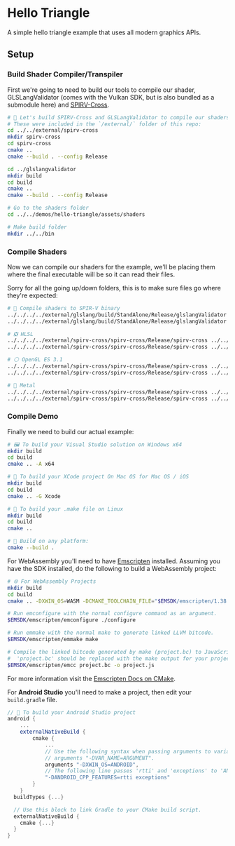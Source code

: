 # Hello Triangle

A simple hello triangle example that uses all modern graphics APIs.

## Setup

### Build Shader Compiler/Transpiler

First we're going to need to build our tools to compile our shader, GLSLangValidator (comes with the Vulkan SDK, but is also bundled as a submodule here) and [SPIRV-Cross](https://github.com/KhronosGroup/SPIRV-Cross).

```bash
# 🔨 Let's build SPIRV-Cross and GLSLangValidator to compile our shaders
# These were included in the `/external/` folder of this repo:
cd ../../external/spirv-cross
mkdir spirv-cross
cd spirv-cross
cmake ..
cmake --build . --config Release

cd ../glslangvalidator
mkdir build
cd build
cmake ..
cmake --build . --config Release

# Go to the shaders folder
cd ../../demos/hello-triangle/assets/shaders

# Make build folder
mkdir ../../bin
```

### Compile Shaders

Now we can compile our shaders for the example, we'll be placing them where the final executable will be so it can read their files.

Sorry for all the going up/down folders, this is to make sure files go where they're expected:

```bash
# 🌋 Compile shaders to SPIR-V binary
../../../../external/glslang/build/StandAlone/Release/glslangValidator -V triangle.vert -o ../../build/bin/triangle.vert.spv
../../../../external/glslang/build/StandAlone/Release/glslangValidator -V triangle.frag -o ../../build/bin/triangle.frag.spv

# ❎ HLSL
../../../../external/spirv-cross/spirv-cross/Release/spirv-cross ../../build/bin/triangle.vert.spv --hlsl --output ../../build/bin/triangle.vert.hlsl
../../../../external/spirv-cross/spirv-cross/Release/spirv-cross ../../build/bin/triangle.frag.spv --hlsl --output ../../build/bin/triangle.frag.hlsl

# ⚪ OpenGL ES 3.1
../../../../external/spirv-cross/spirv-cross/Release/spirv-cross ../../build/bin/triangle.vert.spv --version 310 --es --output ../../build/bin/triangle.vert.glsl
../../../../external/spirv-cross/spirv-cross/Release/spirv-cross ../../build/bin/triangle.frag.spv --version 310 --es --output ../../build/bin/triangle.frag.glsl

# 🤖 Metal
../../../../external/spirv-cross/spirv-cross/Release/spirv-cross ../../build/bin/triangle.vert.spv --msl --output ../../build/bin/triangle.vert.msl
../../../../external/spirv-cross/spirv-cross/Release/spirv-cross ../../build/bin/triangle.frag.spv --msl --output ../../build/bin/triangle.frag.msl
```

### Compile Demo

Finally we need to build our actual example:

```bash
# 🖼️ To build your Visual Studio solution on Windows x64
mkdir build
cd build
cmake .. -A x64

# 🍎 To build your XCode project On Mac OS for Mac OS / iOS
mkdir build
cd build
cmake .. -G Xcode

# 🐧 To build your .make file on Linux
mkdir build
cd build
cmake ..

# 🔨 Build on any platform:
cmake --build .
```
For WebAssembly you'll need to have [Emscripten](http://kripken.github.io/emscripten-site/docs/getting_started/downloads.html) installed. Assuming you have the SDK installed, do the following to build a WebAssembly project:

```bash
# 🌐 For WebAssembly Projects
mkdir build
cd build
cmake .. -DXWIN_OS=WASM -DCMAKE_TOOLCHAIN_FILE="$EMSDK/emscripten/1.38.1/cmake/Modules/Platform/Emscripten.cmake" -DCMAKE_BUILD_TYPE=Release

# Run emconfigure with the normal configure command as an argument.
$EMSDK/emscripten/emconfigure ./configure

# Run emmake with the normal make to generate linked LLVM bitcode.
$EMSDK/emscripten/emmake make

# Compile the linked bitcode generated by make (project.bc) to JavaScript.
#  'project.bc' should be replaced with the make output for your project (e.g. 'yourproject.so')
$EMSDK/emscripten/emcc project.bc -o project.js
```

For more information visit the [Emscripten Docs on CMake](https://kripken.github.io/emscripten-site/docs/compiling/Building-Projects.html#using-libraries).

For **Android Studio** you'll need to make a project, then edit your `build.gradle` file.

```groovy
// 🤖 To build your Android Studio project
android {
    ...
    externalNativeBuild {
        cmake {
            ...
            // Use the following syntax when passing arguments to variables:
            // arguments "-DVAR_NAME=ARGUMENT".
            arguments "-DXWIN_OS=ANDROID",
            // The following line passes 'rtti' and 'exceptions' to 'ANDROID_CPP_FEATURES'.
            "-DANDROID_CPP_FEATURES=rtti exceptions"
        }
    }
  buildTypes {...}

  // Use this block to link Gradle to your CMake build script.
  externalNativeBuild {
    cmake {...}
  }
}
```